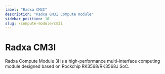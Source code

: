 ```yaml
---
label: "Radxa CM3I"
description: "Radxa CM3I Compute module"
sidebar_position: 10
slug: /compute-module/cm3i
---
```


# Radxa CM3I

Radxa Compute Module 3I is a high-performance multi-interface computing module designed based on Rockchip RK3568/RK3568J SoC.
